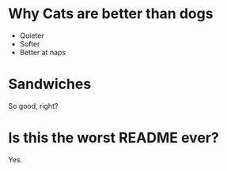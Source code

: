 Why Cats are better than dogs
=============================

- Quieter
- Softer
- Better at naps

Sandwiches
==========

So good, right?

Is this the worst README ever?
==============================

Yes.
